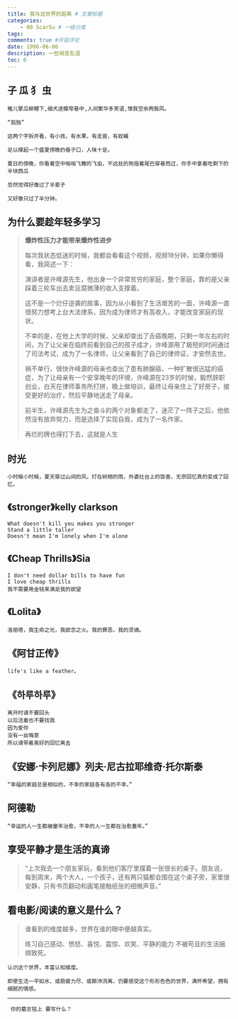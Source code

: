 ```yaml
---
title: 我与这世界的距离 # 文章标题
categories:
    - 00 ScarSu # 一级分类
tags:
comments: true #开启评论
date: 1996-06-06
description: 一些胡言乱语
toc: 0
---
```


## 子 瓜 犭 虫
```
稚儿擎瓜柳棚下,细犬逐蝶窄巷中,人间繁华多笑语,惟我空余两鬓风。

“孤独”

这两个字拆开看，有小孩，有水果，有走兽，有蚊蝇

足以撑起一个盛夏傍晚的巷子口，人味十足。

夏日的傍晚，你看着空中嗡嗡飞舞的飞虫，不远处的狗摇着尾巴穿巷而过，你手中拿着吃剩下的半块西瓜
 
忽然觉得好像过了半辈子

又好像只过了半分钟。
```

## 为什么要趁年轻多学习<a href="https://www.zhihu.com/question/354919014/answer/906152325"><i class="fa fa-link"></i></a>
> **爆炸性压力才能带来爆炸性进步**
> 
> 每次我状态低迷的时候，我都会看看这个视频，视频18分钟，如果你懒得看，我简述一下：
> 
> 演讲者是许峰源先生，他出身一个非常贫穷的家庭，整个家庭，靠的是父亲踩着三轮车出去卖豆腐微薄的收入支撑着。
> 
> 这不是一个烂仔逆袭的故事，因为从小看到了生活艰苦的一面，许峰源一直很努力想考上台大法律系，因为成为律师才有高收入，才能改变家庭的现状。
> 
> 不幸的是，在他上大学的时候，父亲却查出了舌癌晚期，只剩一年左右的时间，为了让父亲在临终前看到自己的孩子成才，许峰源用了极短的时间通过了司法考试，成为了一名律师，让父亲看到了自己的律师证，才安然去世。
> 
> 祸不单行，很快许峰源的母亲也查出了患有肺腺癌，一种扩散很迅猛的癌症，为了让母亲有一个安享晚年的环境，许峰源在23岁的时候，毅然辞职创业，白天在律师事务所打拼，晚上做培训，最终让母亲住上了好房子，接受更好的治疗，然后平静地送走了母亲。
> 
> 前半生，许峰源先生为之奋斗的两个对象都走了，迷茫了一阵子之后，他依然没有放弃努力，而是选择了实现自我，成为了一名作家。
>
> 再烂的牌也得打下去，这就是人生
> 
## 时光
```
小时候小时候，夏天穿过山间的风，打在树梢的雨，外婆灶台上的饭香，无奈回忆真的变成了回忆。
```

## 《stronger》kelly clarkson
```
What doesn't kill you makes you stronger
Stand a little taller
Doesn't mean I'm lonely when I'm alone
```

## 《Cheap Thrills》Sia
```
I don't need dollar bills to have fun
I love cheap thrills
我不需要用金钱来满足我的欲望
```

## 《Lolita》
```
洛丽塔，我生命之光，我欲念之火。我的罪恶，我的灵魂。
```

<!-- ## control
```
我想压抑一些，再压抑一些，因为轻易表达的感情，像风一样易逝
``` -->

## 《阿甘正传》

```
life's like a feather。
```


## 《하루하루》
```
离开时请不要回头
以后活着也不要找我
因为爱你
没有一丝悔意
所以请带着美好的回忆离去
```

## 《安娜·卡列尼娜》列夫·尼古拉耶维奇·托尔斯泰
```
“幸福的家庭总是相似的，不幸的家庭各有各的不幸。”
```

## 阿德勒
```
“幸运的人一生都被童年治愈，不幸的人一生都在治愈童年。”
```

## 享受平静才是生活的真谛
>“上次我去一个朋友家玩，看到他们客厅里摆着一张很长的桌子。朋友说，每到周末，两个大人，一个孩子，还有两只猫都会围在这个桌子旁，家里很安静，只有书页翻动和画笔接触纸张的细微声音。”


## 看电影/阅读的意义是什么？
 
> 谁看到的维度越多，世界在谁的眼中便越真实。
> 
> 练习自己感动、愤怒、喜悦、震惊、欢笑、平静的能力 不被苟且的生活捆绑致死。

```
认识这个世界，丰富认知维度。

即使生活一平如水、或筋疲力尽、或颠沛流离，仍要感受这个形形色色的世界，满怀希望，拥有细腻的情感。
```

---
     你的墓志铭上 要写什么？
